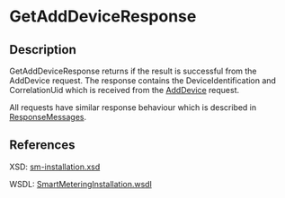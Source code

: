 <!--
SPDX-FileCopyrightText: Contributors to the Documentation project

SPDX-License-Identifier: Apache-2.0
-->

# GetAddDeviceResponse

## Description

GetAddDeviceResponse returns if the result is successful from the AddDevice request. The response contains the DeviceIdentification and CorrelationUid which is received from the [AddDevice](adddevice.md) request.

All requests have similar response behaviour which is described in [ResponseMessages](../../responsemessages.md).

## References

XSD: [sm-installation.xsd](https://github.com/OSGP/open-smart-grid-platform/blob/development/osgp/shared/osgp-ws-smartmetering/src/main/resources/schemas/sm-installation.xsd)

WSDL: [SmartMeteringInstallation.wsdl](https://github.com/OSGP/open-smart-grid-platform/blob/development/osgp/shared/osgp-ws-smartmetering/src/main/resources/SmartMeteringInstallation.wsdl)

